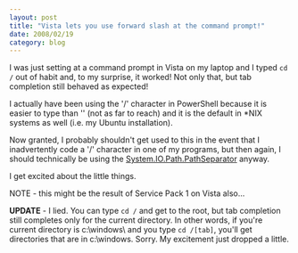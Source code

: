 ```yaml
---
layout: post
title: "Vista lets you use forward slash at the command prompt!"
date: 2008/02/19
category: blog
---
```


I was just setting at a command prompt in Vista on my laptop and I typed `cd /` out of habit and, to my surprise, it worked! Not only that, but tab completion still behaved as expected! 

I actually have been using the '/' character in PowerShell because it is easier to type than '\' (not as far to reach) and it is the default in *NIX systems as well (i.e. my Ubuntu installation). 

Now granted, I probably shouldn't get used to this in the event that I inadvertently code a '/' character in one of my programs, but then again, I should technically be using the [System.IO.Path.PathSeparator](http://msdn2.microsoft.com/en-us/library/system.io.path.pathseparator.aspx) anyway. 

I get excited about the little things. 

NOTE - this might be the result of Service Pack 1 on Vista also... 

**UPDATE** - I lied. You can type `cd /` and get to the root, but tab completion still completes only for the current directory. In other words, if you're current directory is c:\windows\ and you type `cd /[tab]`, you'll get directories that are in c:\windows. Sorry. My excitement just dropped a little.

